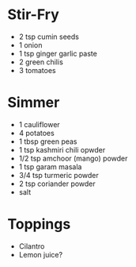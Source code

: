 # Stir-Fry

* 2 tsp cumin seeds
* 1 onion
* 1 tsp ginger garlic paste
* 2 green chilis
* 3 tomatoes

# Simmer

* 1 cauliflower
* 4 potatoes
* 1 tbsp green peas
* 1 tsp kashmiri chili opwder
* 1/2 tsp amchoor (mango) powder
* 1 tsp garam masala
* 3/4 tsp turmeric powder
* 2 tsp coriander powder
* salt

# Toppings

* Cilantro
* Lemon juice?
